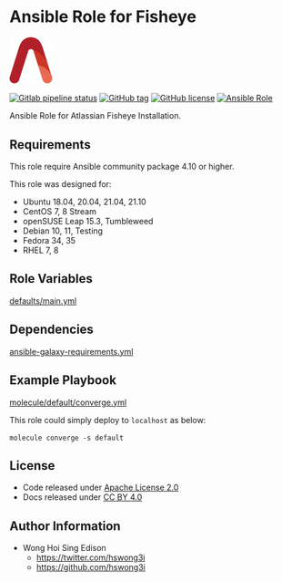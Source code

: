 # Ansible Role for Fisheye

<img src="/alvistack.svg" width="75" alt="AlviStack">

[![Gitlab pipeline status](https://img.shields.io/gitlab/pipeline/alvistack/ansible-role-fisheye/master)](https://gitlab.com/alvistack/ansible-role-fisheye/-/pipelines)
[![GitHub tag](https://img.shields.io/github/tag/alvistack/ansible-role-fisheye.svg)](https://github.com/alvistack/ansible-role-fisheye/tags)
[![GitHub license](https://img.shields.io/github/license/alvistack/ansible-role-fisheye.svg)](https://github.com/alvistack/ansible-role-fisheye/blob/master/LICENSE)
[![Ansible Role](https://img.shields.io/badge/galaxy-alvistack.fisheye-blue.svg)](https://galaxy.ansible.com/alvistack/fisheye)

Ansible Role for Atlassian Fisheye Installation.

## Requirements

This role require Ansible community package 4.10 or higher.

This role was designed for:

  - Ubuntu 18.04, 20.04, 21.04, 21.10
  - CentOS 7, 8 Stream
  - openSUSE Leap 15.3, Tumbleweed
  - Debian 10, 11, Testing
  - Fedora 34, 35
  - RHEL 7, 8

## Role Variables

[defaults/main.yml](defaults/main.yml)

## Dependencies

[ansible-galaxy-requirements.yml](ansible-galaxy-requirements.yml)

## Example Playbook

[molecule/default/converge.yml](molecule/default/converge.yml)

This role could simply deploy to `localhost` as below:

    molecule converge -s default

## License

  - Code released under [Apache License 2.0](LICENSE)
  - Docs released under [CC BY 4.0](http://creativecommons.org/licenses/by/4.0/)

## Author Information

  - Wong Hoi Sing Edison
      - <https://twitter.com/hswong3i>
      - <https://github.com/hswong3i>
